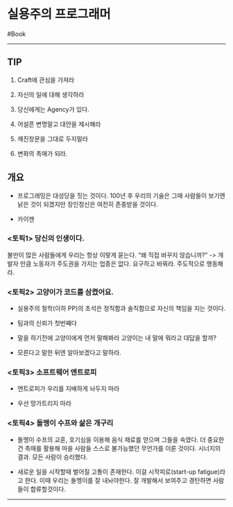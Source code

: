 # 실용주의 프로그래머 

#Book

---

## TIP

1. Craft에 관심을 가져라

2. 자신의 일에 대해 생각하라

3. 당신에게는 Agency가 있다.

4. 어설픈 변명말고 대안을 제시해라

5. 깨진창문을 그대로 두지말라

6. 변화의 촉매가 되라.



## 개요

* 프로그래밍은 대성당을 짓는 것이다. 100년 후 우리의 기술은 그때 사람들이 보기엔 낡은 것이 되겠지만 장인정신은 여전히 존중받을 것이다.

* 카이젠





### <토픽1> 당신의 인생이다.

불만이 많은 사람들에게 우리는 항상 이렇게 묻는다. “왜 직접 바꾸지 않습니까?” -> 개발자 만큼 노동자가 주도권을 가지는 업종은 없다.  요구하고 바꿔라. 주도적으로 행동해라.

### <토픽2> 고양이가 코드를 삼켰어요. 

* 실용주의 철학(이하 PP)의 초석은 정직함과 솔직함으로 자신의 책임을 지는 것이다.

* 팀과의 신뢰가 첫번째다

* 말을 하기전에 고양이에게 먼저 말해봐라 고양이는 내 말에 뭐라고 대답을 할까?

* 모른다고 말한 뒤엔 알아보겠다고 말하라.

### <토픽3> 소프트웨어 엔트로피

* 엔트로피가 우리를 지배하게 놔두지 마라

* 우선 망가트리지 마라

### <토픽4> 돌멩이 수프와 삶은 개구리

* 돌멩이 수프의 교훈, 호기심을 이용해 음식 재료를 얻으며 그들을 속였다. 더 중요한건 촉매를 활용해 마을 사람들 스스로 불가능했던 무언가를 이룬 것이다. 시너지의 결과. 모든 사람이 승리했다. 

* 새로운 일을 시작할때 벌어질 고통이 존재한다. 이걸 시작피로(start-up fatigue)라고 한다. 이때 우리는 돌멩이를 잘 내놔야한다. 잘 개발해서 보여주고 경탄하면 사람들이 합류할것이다. 





---